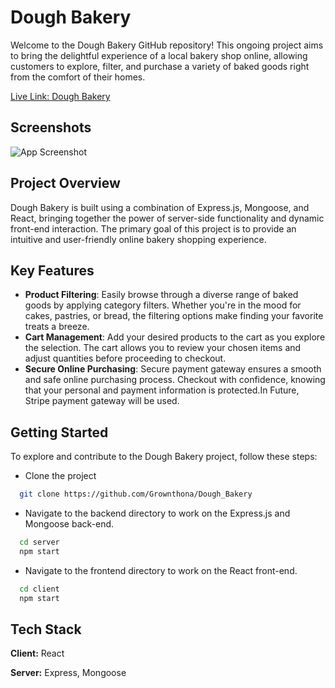 # Dough Bakery

Welcome to the Dough Bakery GitHub repository! This ongoing project aims to bring the delightful experience of a local bakery shop online, allowing customers to explore, filter, and purchase a variety of baked goods right from the comfort of their homes.

[Live Link: Dough Bakery](https://dough-bakery-app.vercel.app/)



## Screenshots

![App Screenshot](https://github.com/Grownthona/Dough_Bakery/assets/78976756/4a6f9b2e-4b86-4b7e-9ff5-925aed0ea119)


## Project Overview

Dough Bakery is built using a combination of Express.js, Mongoose, and React, bringing together the power of server-side functionality and dynamic front-end interaction. The primary goal of this project is to provide an intuitive and user-friendly online bakery shopping experience.


## Key Features

- **Product Filtering**: Easily browse through a diverse range of baked goods by applying category filters. Whether you're in the mood for cakes, pastries, or bread, the filtering options make finding your favorite treats a breeze.
- **Cart Management**: Add your desired products to the cart as you explore the selection. The cart allows you to review your chosen items and adjust quantities before proceeding to checkout.
- **Secure Online Purchasing**: Secure payment gateway ensures a smooth and safe online purchasing process. Checkout with confidence, knowing that your personal and payment information is protected.In Future, Stripe payment gateway will be used.



## Getting Started
To explore and contribute to the Dough Bakery project, follow these steps:



- Clone the project

```bash
  git clone https://github.com/Grownthona/Dough_Bakery
```

- Navigate to the backend directory to work on the Express.js and Mongoose back-end.

```bash
  cd server
  npm start
```

- Navigate to the frontend directory to work on the React front-end.

```bash
  cd client
  npm start
```

## Tech Stack

**Client:** React

**Server:** Express, Mongoose


